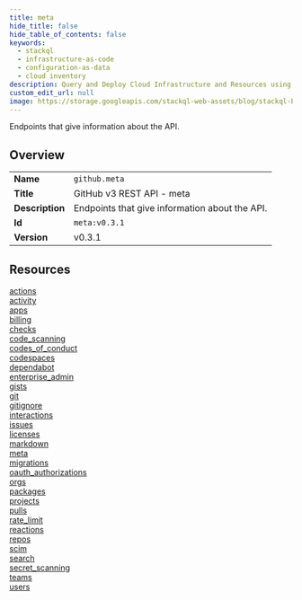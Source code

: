 ```yaml
---
title: meta
hide_title: false
hide_table_of_contents: false
keywords:
  - stackql
  - infrastructure-as-code
  - configuration-as-data
  - cloud inventory
description: Query and Deploy Cloud Infrastructure and Resources using SQL
custom_edit_url: null
image: https://storage.googleapis.com/stackql-web-assets/blog/stackql-blog-post-featured-image.png
---
```

Endpoints that give information about the API.  
    

## Overview
<table><tbody>
<tr><td><b>Name</b></td><td><code>github.meta</code></td></tr>
<tr><td><b>Title</b></td><td>GitHub v3 REST API - meta</td></tr>
<tr><td><b>Description</b></td><td>Endpoints that give information about the API.</td></tr>
<tr><td><b>Id</b></td><td><code>meta:v0.3.1</code></td></tr>
<tr><td><b>Version</b></td><td>v0.3.1</td></tr>
</tbody></table>

## Resources
<div class="row">
<div class="providerDocColumn">
<a href="/docs/providers/github/meta/actions">actions</a><br />
<a href="/docs/providers/github/meta/activity">activity</a><br />
<a href="/docs/providers/github/meta/apps">apps</a><br />
<a href="/docs/providers/github/meta/billing">billing</a><br />
<a href="/docs/providers/github/meta/checks">checks</a><br />
<a href="/docs/providers/github/meta/code_scanning">code_scanning</a><br />
<a href="/docs/providers/github/meta/codes_of_conduct">codes_of_conduct</a><br />
<a href="/docs/providers/github/meta/codespaces">codespaces</a><br />
<a href="/docs/providers/github/meta/dependabot">dependabot</a><br />
<a href="/docs/providers/github/meta/enterprise_admin">enterprise_admin</a><br />
<a href="/docs/providers/github/meta/gists">gists</a><br />
<a href="/docs/providers/github/meta/git">git</a><br />
<a href="/docs/providers/github/meta/gitignore">gitignore</a><br />
<a href="/docs/providers/github/meta/interactions">interactions</a><br />
<a href="/docs/providers/github/meta/issues">issues</a><br />
<a href="/docs/providers/github/meta/licenses">licenses</a><br />
</div>
<div class="providerDocColumn">
<a href="/docs/providers/github/meta/markdown">markdown</a><br />
<a href="/docs/providers/github/meta/meta">meta</a><br />
<a href="/docs/providers/github/meta/migrations">migrations</a><br />
<a href="/docs/providers/github/meta/oauth_authorizations">oauth_authorizations</a><br />
<a href="/docs/providers/github/meta/orgs">orgs</a><br />
<a href="/docs/providers/github/meta/packages">packages</a><br />
<a href="/docs/providers/github/meta/projects">projects</a><br />
<a href="/docs/providers/github/meta/pulls">pulls</a><br />
<a href="/docs/providers/github/meta/rate_limit">rate_limit</a><br />
<a href="/docs/providers/github/meta/reactions">reactions</a><br />
<a href="/docs/providers/github/meta/repos">repos</a><br />
<a href="/docs/providers/github/meta/scim">scim</a><br />
<a href="/docs/providers/github/meta/search">search</a><br />
<a href="/docs/providers/github/meta/secret_scanning">secret_scanning</a><br />
<a href="/docs/providers/github/meta/teams">teams</a><br />
<a href="/docs/providers/github/meta/users">users</a><br />
</div>
</div>
